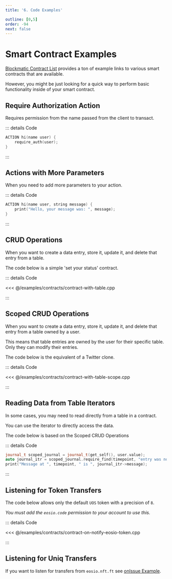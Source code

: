 ```yaml
---
title: '6. Code Examples'

outline: [0,5]
order: -94
next: false
---
```


# Smart Contract Examples

[Blockmatic Contract List](https://github.com/blockmatic/antelope-contracts-list) provides a ton of example links to various smart contracts that are available.

However, you might be just looking for a quick way to perform basic functionality inside of your smart contract.

## Require Authorization Action

Requires permission from the name passed from the client to transact.

::: details Code
```cpp
ACTION hi(name user) {
    require_auth(user);
}
```
:::

## Actions with More Parameters

When you need to add more parameters to your action.

::: details Code
```cpp
ACTION hi(name user, string message) {
    print("Hello, your message was: ", message);
}
```
:::

## CRUD Operations

When you want to create a data entry, store it, update it, and delete that entry from a table.

The code below is a simple 'set your status' contract.

::: details Code

<<< @/examples/contracts/contract-with-table.cpp

:::

## Scoped CRUD Operations

When you want to create a data entry, store it, update it, and delete that entry from a table owned by a user.

This means that table entries are owned by the user for their specific table. Only they can modify their entries.

The code below is the equivalent of a Twitter clone.

::: details Code

<<< @/examples/contracts/contract-with-table-scope.cpp

:::

## Reading Data from Table Iterators

In some cases, you may need to read directly from a table in a contract.

You can use the iterator to directly access the data.

The code below is based on the Scoped CRUD Operations

::: details Code
```cpp
journal_t scoped_journal = journal_t(get_self(), user.value);
auto journal_itr = scoped_journal.require_find(timepoint, "entry was not found");
print("Message at ", timepoint, " is ", journal_itr->message);
```
:::

## Listening for Token Transfers

The code below allows only the default `UOS` token with a precision of `8`.

_You must add the `eosio.code` permission to your account to use this._

::: details Code

<<< @/examples/contracts/contract-on-notify-eosio-token.cpp

:::

## Listening for Uniq Transfers

If you want to listen for transfers from `eosio.nft.ft` see [onIssue Example](../../tutorials/uniq-factories/uniq-variants/Examples/on-issue.md).



